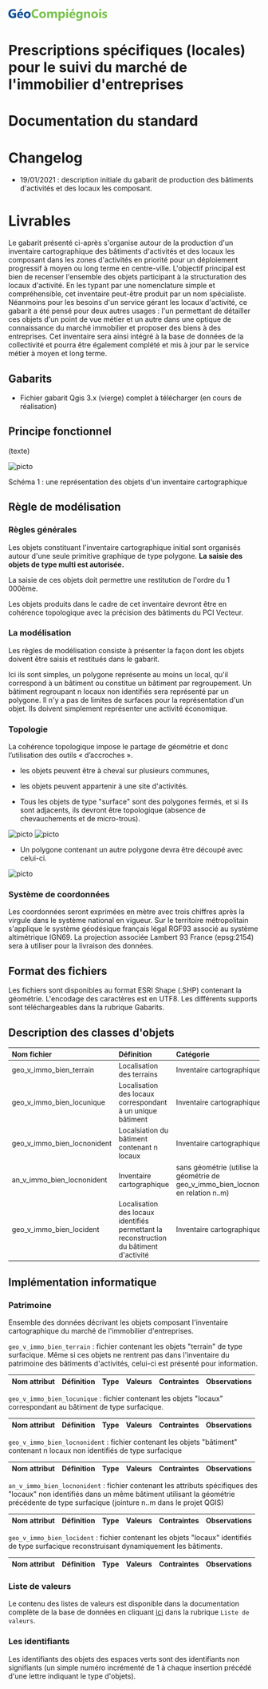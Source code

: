 ![picto](https://github.com/sigagglocompiegne/orga_gest_igeo/blob/master/doc/img/geocompiegnois_2020_reduit_v2.png)

# Prescriptions spécifiques (locales) pour le suivi du marché de l'immobilier d'entreprises

# Documentation du standard

# Changelog

- 19/01/2021 : description initiale du gabarit de production des bâtiments d'activités et des locaux les composant.

# Livrables

Le gabarit présenté ci-après s'organise autour de la production d'un inventaire cartographique des bâtiments d'activités et des locaux les composant dans les zones d'activités en priorité pour un déploiement progressif à moyen ou long terme en centre-ville. 
L'objectif principal est bien de recenser l'ensemble des objets participant à la structuration 
des locaux d'activité. En les typant par une nomenclature simple et compréhensible, cet inventaire peut-être
produit par un nom spécialiste.
Néanmoins pour les besoins d'un service gérant les locaux d'activité, ce gabarit a été pensé pour deux autres usages : l'un permettant
de détailler ces objets d'un point de vue métier et un autre dans une optique de connaissance du marché immobilier et proposer des biens à des entreprises.
Cet inventaire sera ainsi intégré à la base de données de la collectivité et pourra être également complété et mis à jour par le service métier à moyen et long terme.


## Gabarits

- Fichier gabarit Qgis 3.x (vierge) complet à télécharger (en cours de réalisation)

## Principe fonctionnel

(texte)

![picto](.png)

Schéma 1 : une représentation des objets d'un inventaire cartographique


## Règle de modélisation

### Règles générales

Les objets constituant l'inventaire cartographique initial sont organisés autour d'une seule primitive graphique de type polygone. 
**La saisie des objets de type multi est autorisée.**

La saisie de ces objets doit permettre une restitution de l'ordre du 1 000ème.

Les objets produits dans le cadre de cet inventaire devront être en cohérence topologique avec la précision des bâtiments du PCI Vecteur.


### La modélisation

Les règles de modélisation consiste à présenter la façon dont les objets doivent être saisis et restitués dans le gabarit.

Ici ils sont simples, un polygone représente au moins un local, qu'il correspond à un bâtiment ou constitue un bâtiment par regroupement. Un bâtiment regroupant n locaux non identifiés sera représenté par un polygone. Il n'y a pas de limites de surfaces pour la représentation d'un objet. Ils doivent simplement représenter une activité économique.


### Topologie

La cohérence topologique impose le partage de géométrie et donc l’utilisation des outils « d’accroches ».

- les objets peuvent être à cheval sur plusieurs communes,
- les objets peuvent appartenir à une site d'activités.

- Tous les objets de type "surface" sont des polygones fermés, et si ils sont adjacents, ils devront être topologique (absence de chevauchements et de micro-trous). 

![picto](topo_poly_1.png) ![picto](topo_poly_3.png)

- Un polygone contenant un autre polygone devra être découpé avec celui-ci.

![picto](topo_poly_2.png)

### Système de coordonnées

Les coordonnées seront exprimées en mètre avec trois chiffres après la virgule dans le système national en vigueur.
Sur le territoire métropolitain s'applique le système géodésique français légal RGF93 associé au système altimétrique IGN69. La projection associée Lambert 93 France (epsg:2154) sera à utiliser pour la livraison des données.

## Format des fichiers

Les fichiers sont disponibles au format ESRI Shape (.SHP) contenant la géométrie.
L'encodage des caractères est en UTF8. Les différents supports sont téléchargeables dans la rubrique Gabarits.

## Description des classes d'objets

|Nom fichier|Définition|Catégorie|Géométrie|
|:---|:---|:---|:---|
|geo_v_immo_bien_terrain|Localisation des terrains|Inventaire cartographique|Polygone|
|geo_v_immo_bien_locunique|Localisation des locaux correspondant à un unique bâtiment|Inventaire cartographique|Polygone|
|geo_v_immo_bien_locnonident|Localsiation du bâtiment contenant n locaux|Inventaire cartographique|Polygone|
|an_v_immo_bien_locnonident|Inventaire cartographique|sans géométrie (utilise la géométrie de geo_v_immo_bien_locnonident en relation n..m)|
|geo_v_immo_bien_locident|Localisation des locaux identifiés permettant la reconstruction du bâtiment d'activité|Inventaire cartographique|Polygone|

## Implémentation informatique

### Patrimoine

Ensemble des données décrivant les objets composant l'inventaire cartographique du marché de l'immobilier d'entreprises. 

`geo_v_immo_bien_terrain` : fichier contenant les objets "terrain" de type surfacique. Même si ces objets ne rentrent pas dans l'inventaire du patrimoine des bâtiments d'activités, celui-ci est présenté pour information.

|Nom attribut|Définition|Type|Valeurs|Contraintes|Observations|
|:---|:---|:---|:---|:---|:---|



`geo_v_immo_bien_locunique` : fichier contenant les objets "locaux" correspondant au bâtiment de type surfacique.

|Nom attribut|Définition|Type|Valeurs|Contraintes|Observations|
|:---|:---|:---|:---|:---|:---|


`geo_v_immo_bien_locnonident` : fichier contenant les objets "bâtiment" contenant n locaux non identifiés de type surfacique

|Nom attribut|Définition|Type|Valeurs|Contraintes|Observations|
|:---|:---|:---|:---|:---|:---|

`an_v_immo_bien_locnonident` : fichier contenant les attributs spécifiques des "locaux" non identifiés dans un même bâtiment utilisant la géométrie précédente de type surfacique (jointure n..m dans le projet QGIS)

|Nom attribut|Définition|Type|Valeurs|Contraintes|Observations|
|:---|:---|:---|:---|:---|:---|

`geo_v_immo_bien_locident` : fichier contenant les objets "locaux" identifiés de type surfacique reconstruisant dynamiquement les bâtiments.

|Nom attribut|Définition|Type|Valeurs|Contraintes|Observations|
|:---|:---|:---|:---|:---|:---|

### Liste de valeurs

Le contenu des listes de valeurs est disponible dans la documentation complète de la base de données en cliquant [ici](/bdd/doc_admin_bd_ev.md) dans la rubrique `Liste de valeurs`.

### Les identifiants

Les identifiants des objets des espaces verts sont des identifiants non signifiants (un simple numéro incrémenté de 1 à chaque insertion précédé d'une lettre indiquant le type d'objets).



